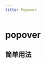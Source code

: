 ```yaml
---
title: Popover
---
```


# popover

## 简单用法

<ClientOnly>

<popover-demos></popover-demos>

</ClientOnly>
